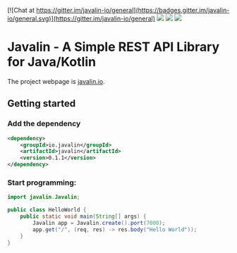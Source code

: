 [![Chat at https://gitter.im/javalin-io/general](https://badges.gitter.im/javalin-io/general.svg)](https://gitter.im/javalin-io/general)
![](https://img.shields.io/travis/tipsy/javalin.svg) 
![](https://img.shields.io/github/license/tipsy/javalin.svg)
![](https://img.shields.io/maven-central/v/io.javalin/javalin.svg)

# Javalin - A Simple REST API Library for Java/Kotlin

The project webpage is [javalin.io](https://javalin.io).

## Getting started

### Add the dependency

```xml
<dependency>
    <groupId>io.javalin</groupId>
    <artifactId>javalin</artifactId>
    <version>0.1.1</version>
</dependency>
```

### Start programming:

```java
import javalin.Javalin;

public class HelloWorld {
    public static void main(String[] args) {
        Javalin app = Javalin.create().port(7000);
        app.get("/", (req, res) -> res.body("Hello World"));
    }
}
```
